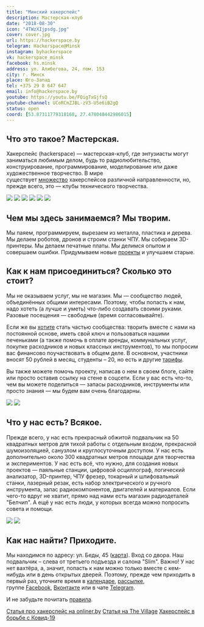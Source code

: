 ```yaml
---
title: "Минский хакерспейс"
description: Мастерская-клуб
date: "2018-08-30"
icon: "4TWzXIjpsdg.jpg"
cover: cover.jpg
url: https://hackerspace.by
telegram: Hackerspace@Minsk
instagram: byhackerspace
vk: hackerspace_minsk
facebook: hs.minsk
address: ул. Алибегова, 24, пом. 153
city: г. Минск
place: Юго-Запад
tel: +375 29 8 647 647
email: info@hackerspace.by
youtube: https://youtu.be/FOig7xGjfsQ
youtube-channel: UCoRCmZJBL-zV3-U5e6iB2gQ
status: open
coord: [53.87311779318168, 27.478048442986015]
---
```


## Что это такое? Мастерская.

Хакерспейс (hackerspace) — мастерская-клуб, где энтузиасты могут заниматься любимым делом, будь то радиолюбительство, конструирование, программирование, моделирование или даже художественное творчество. В мире существует [множество](https://hackerspaces.org/) хакерспейсов различной направленности, но, прежде всего, это — клубы технического творчества.

![](./images/19367730_126796654572748_6357688621952139264_n.jpg)
![](./images/22858127_141287923267269_2460889069446496256_n.jpg)
![](./images/26157281_139000163437001_7283924544404848640_n.jpg)
![](./images/18121107_802382353254131_1686034606898319436_o-small.jpg)
![](./images/tele-robot.jpeg)
![](./images/tolik_mask.jpg)

## Чем мы здесь занимаемся? Мы творим.

Мы паяем, программируем, вырезаем из металла, пластика и дерева. Мы делаем роботов, дронов и строим станки ЧПУ. Мы собираем 3D-принтеры. Мы делаем печатные платы. Мы делимся опытом и совершаем ошибки. Придумываем новые [проекты](https://hackerspace.by/projects) и улучшаем старые.

## Как к нам присоединиться? Сколько это стоит?

Мы не оказываем услуг, мы не магазин. Мы — сообщество людей, объединённых общими интересами. Поэтому, чтобы попасть к нам, надо хотеть (а лучше и уметь) что-либо создавать своими руками. Разовые посещения — свободные (время согласовывайте).

Если же вы [хотите](https://hackerspace.by/procedure) стать частью сообщества: творить вместе с нами на постоянной основе, иметь свой ключ и пользоваться нашими печеньками (а также помочь в оплате аренды, коммунальных услуг, покупке расходников и новых классных инструментов), то мы попросим вас финансово поучаствовать в общем деле. В основном, участники вносят 50 рублей в месяц, студенты – 20, но есть и другие [тарифы](https://hackerspace.by/tariffs).

Вы также можете помочь проекту, написав о нем в своем блоге, сайте или просто оставив ссылку на стене в соцсети. Если у вас есть что-то, чем вы можете поделиться — запасы расходников, инструменты или просто знания — мы будем вам очень благодарны.

![](./images/AInoZPuO0I0.jpg)
![](./images/BQBweH-nbU4.jpg)

## Что у нас есть? Всякое.

Прежде всего, у нас есть прекрасный обжитой подвальчик на 50 квадратных метров для тихой работы с отдельным входом, прекрасной шумоизоляцией, санузлом и круглосуточным доступом. У нас есть дополнительно около 300 квадратных метров площади для творчества и экспериментов. У нас есть всё, что нужно, для создания новых проектов — паяльные станции, цифровой осциллограф, логический анализатор, 3D-принтер, ЧПУ фрезер, токарный и шлифовальный станки, лазерный резак, есть набор электрического и ручного инструмента, запас радиокомпонентов, двигателей и материалов. Если чего-то вдруг не хватит, прямо над нами есть магазин радиодеталей "Белчип". А ещё у нас есть люди, у которых всегда можно попросить совета и помощи.

![](./images/654766200e41ad7d6ef2405830c6596c.jpeg)
![](./images/6004076c432487838ed8a191f69ceff0.jpeg)

## Как нас найти? Приходите.

Мы находимся по адресу: ул. Беды, 45 ([карта](https://www.mapillary.com/catalog/im/98iGzWktd9tuLs-agQWy2w/photo)). Вход со двора. Наш подвальчик – слева от третьего подъезда и салона "Slim". Важно! У нас нет вахтёра, а, значит, попасть к нам можно только вместе с кем-нибудь или в день открытых дверей. Поэтому, прежде чем приходить в первый раз, уточните время в [календаре](https://hackerspace.by/calendar), [рассылке](https://groups.google.com/d/forum/hackerspace-minsk), группе [Facebook](https://www.facebook.com/hs.minsk), [Вконтакте](https://vk.com/hackerspace_minsk) или в чате [Telegram](https://telegram.me/joinchat/Bxa3CT7ai59igvC1dP95Aw).

И не забудьте почитать [правила](/theory/research/minsk-rules/).

[Статья про хакерспейс на onliner.by](https://tech.onliner.by/2018/11/19/hackerspace)
[Статья на The Village](https://www.the-village.me/village/city/mechanism/262585-we-are-not-hackers)
[Хакерспейс в борьбе с Ковид-19](https://devby.io/news/hackerspace-stop)
